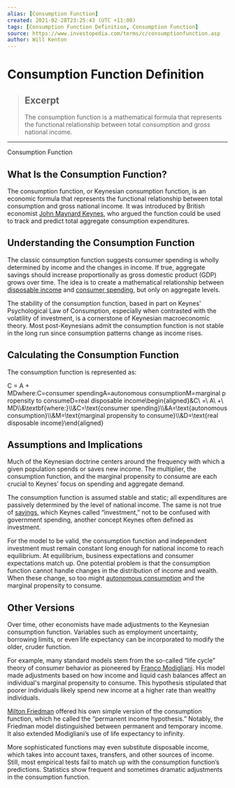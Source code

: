 ```yaml
---
alias: [Consumption Function]
created: 2021-02-28T23:25:43 (UTC +11:00)
tags: [Consumption Function Definition, Consumption Function]
source: https://www.investopedia.com/terms/c/consumptionfunction.asp
author: Will Kenton
---
```


# Consumption Function Definition

> ## Excerpt
> The consumption function is a mathematical formula that represents the functional relationship between total consumption and gross national income.

---

Consumption Function
## What Is the Consumption Function?

The consumption function, or Keynesian consumption function, is an economic formula that represents the functional relationship between total consumption and gross national income. It was introduced by British economist [John Maynard Keynes](https://www.investopedia.com/terms/j/john_maynard_keynes.asp), who argued the function could be used to track and predict total aggregate consumption expenditures.

## Understanding the Consumption Function

The classic consumption function suggests consumer spending is wholly determined by income and the changes in income. If true, aggregate savings should increase proportionally as gross domestic product (GDP) grows over time. The idea is to create a mathematical relationship between [disposable income](https://www.investopedia.com/terms/d/disposableincome.asp) and [consumer spending](https://www.investopedia.com/terms/c/consumer-spending.asp), but only on aggregate levels.

The stability of the consumption function, based in part on Keynes' Psychological Law of Consumption, especially when contrasted with the volatility of investment, is a cornerstone of Keynesian macroeconomic theory. Most post-Keynesians admit the consumption function is not stable in the long run since consumption patterns change as income rises.

## Calculating the Consumption Function

The consumption function is represented as:

C \= A + MDwhere:C\=consumer spendingA\=autonomous consumptionM\=marginal propensity to consumeD\=real disposable income\\begin{aligned}&C\\ =\\ A\\ +\\ MD\\\\&\\textbf{where:}\\\\&C=\\text{consumer spending}\\\\&A=\\text{autonomous consumption}\\\\&M=\\text{marginal propensity to consume}\\\\&D=\\text{real disposable income}\\end{aligned}

## Assumptions and Implications

Much of the Keynesian doctrine centers around the frequency with which a given population spends or saves new income. The multiplier, the consumption function, and the marginal propensity to consume are each crucial to Keynes’ focus on spending and aggregate demand.

The consumption function is assumed stable and static; all expenditures are passively determined by the level of national income. The same is not true of [savings](https://www.investopedia.com/terms/s/savings.asp), which Keynes called “investment,” not to be confused with government spending, another concept Keynes often defined as investment.

For the model to be valid, the consumption function and independent investment must remain constant long enough for national income to reach equilibrium. At equilibrium, business expectations and consumer expectations match up. One potential problem is that the consumption function cannot handle changes in the distribution of income and wealth. When these change, so too might [autonomous consumption](https://www.investopedia.com/terms/a/autonomousconsumption.asp) and the marginal propensity to consume.

## Other Versions

Over time, other economists have made adjustments to the Keynesian consumption function. Variables such as employment uncertainty, borrowing limits, or even life expectancy can be incorporated to modify the older, cruder function.

For example, many standard models stem from the so-called “life cycle” theory of consumer behavior as pioneered by [Franco Modigliani](https://www.investopedia.com/terms/f/franco-modigliani.asp). His model made adjustments based on how income and liquid cash balances affect an individual's marginal propensity to consume. This hypothesis stipulated that poorer individuals likely spend new income at a higher rate than wealthy individuals.

[Milton Friedman](https://www.investopedia.com/terms/m/milton-friedman.asp) offered his own simple version of the consumption function, which he called the “permanent income hypothesis.” Notably, the Friedman model distinguished between permanent and temporary income. It also extended Modigliani’s use of life expectancy to infinity.

More sophisticated functions may even substitute disposable income, which takes into account taxes, transfers, and other sources of income. Still, most empirical tests fail to match up with the consumption function’s predictions. Statistics show frequent and sometimes dramatic adjustments in the consumption function.
